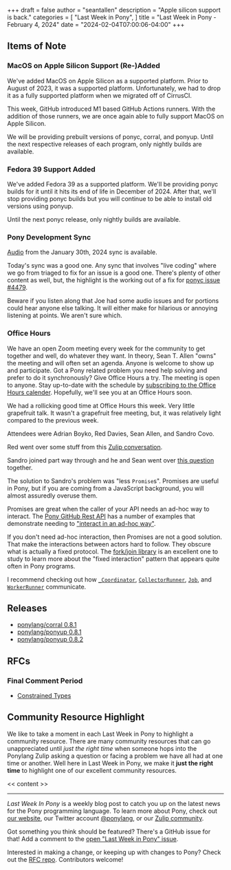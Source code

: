 +++
draft = false
author = "seantallen"
description = "Apple silicon support is back."
categories = [
    "Last Week in Pony",
]
title = "Last Week in Pony - February 4, 2024"
date = "2024-02-04T07:00:06-04:00"
+++

## Items of Note

### MacOS on Apple Silicon Support (Re-)Added

We've added MacOS on Apple Silicon as a supported platform. Prior to August of 2023, it was a supported platform. Unfortunately, we had to drop it as a fully supported platform when we migrated off of CirrusCI.

This week, GitHub introduced M1 based GitHub Actions runners. With the addition of those runners, we are once again able to fully support MacOS on Apple Silicon.

We will be providing prebuilt versions of ponyc, corral, and ponyup. Until the next respective releases of each program, only nightly builds are available.

### Fedora 39 Support Added

We've added Fedora 39 as a supported platform. We'll be providing ponyc builds for it until it hits its end of life in December of 2024. After that, we'll stop providing ponyc builds but you will continue to be able to install old versions using ponyup.

Until the next ponyc release, only nightly builds are available.

### Pony Development Sync

[Audio](https://sync-recordings.ponylang.io/r/2024_01_30.m4a) from the January 30th, 2024 sync is available.

Today's sync was a good one. Any sync that involves "live coding" where we go from triaged to fix for an issue is a good one. There's plenty of other content as well, but, the highlight is the working out of a fix for [ponyc issue #4479](https://github.com/ponylang/ponyc/issues/4479).

Beware if you listen along that Joe had some audio issues and for portions could hear anyone else talking. It will either make for hilarious or annoying listening at points. We aren't sure which.

### Office Hours

We have an open Zoom meeting every week for the community to get together and well, do whatever they want. In theory, Sean T. Allen "owns" the meeting and will often set an agenda. Anyone is welcome to show up and participate. Got a Pony related problem you need help solving and prefer to do it synchronously? Give Office Hours a try. The meeting is open to anyone. Stay up-to-date with the schedule by [subscribing to the Office Hours calender](https://calendar.google.com/calendar/ical/4465e68ae24131ae00461a40893f2637a2c9ac510e311a44ff78680e2f183ce3%40group.calendar.google.com/public/basic.ics). Hopefully, we'll see you at an Office Hours soon.

We had a rollicking good time at Office Hours this week. Very little grapefruit talk. It wasn't a grapefruit free meeting, but, it was relatively light compared to the previous week.

Attendees were Adrian Boyko, Red Davies, Sean Allen, and Sandro Covo.

Red went over some stuff from this [Zulip conversation](https://ponylang.zulipchat.com/#narrow/stream/189985-beginner-help/topic/Primitive.20function.20to.20read.20from.20Array.5BU8.5D.20iso).

Sandro joined part way through and he and Sean went over [this question](https://ponylang.zulipchat.com/#narrow/stream/189985-beginner-help/topic/Sandro.20asks.20about.20interfaces) together.

The solution to Sandro's problem was "less `Promise`s". Promises are useful in Pony, but if you are coming from a JavaScript background, you will almost assuredly overuse them.

Promises are great when the caller of your API needs an ad-hoc way to interact. The [Pony GitHub Rest API](https://github.com/ponylang/github_rest_api/) has a number of examples that demonstrate needing to ["interact in an ad-hoc way"](https://github.com/ponylang/github_rest_api/blob/main/examples/get-issue-comments/main.pony#L44).

If you don't need ad-hoc interaction, then Promises are not a good solution. That make the interactions between actors hard to follow. They obscure what is actually a fixed protocol. The [fork/join library](https://github.com/ponylang/fork_join) is an excellent one to study to learn more about the "fixed interaction" pattern that appears quite often in Pony programs.

I recommend checking out how [`_Coordinator`](https://github.com/ponylang/fork_join/blob/main/fork_join/_coordinator.pony), [`CollectorRunner`](https://github.com/ponylang/fork_join/blob/main/fork_join/collector_runner.pony), [`Job`](https://github.com/ponylang/fork_join/blob/main/fork_join/job.pony), and [`WorkerRunner`](https://github.com/ponylang/fork_join/blob/main/fork_join/worker_runner.pony) communicate.

## Releases

- [ponylang/corral 0.8.1](https://github.com/ponylang/corral/releases/tag/0.8.1)
- [ponylang/ponyup 0.8.1](https://github.com/ponylang/ponyup/releases/tag/0.8.1)
- [ponylang/ponyup 0.8.2](https://github.com/ponylang/ponyup/releases/tag/0.8.2)

## RFCs

### Final Comment Period

- [Constrained Types](https://github.com/ponylang/rfcs/pull/213)

## Community Resource Highlight

We like to take a moment in each Last Week in Pony to highlight a community resource. There are many community resources that can go unappreciated until _just the right time_ when someone hops into the Ponylang Zulip asking a question or facing a problem we have all had at one time or another. Well here in Last Week in Pony, we make it **just the right time** to highlight one of our excellent community resources.

<< content >>

---

_Last Week In Pony_ is a weekly blog post to catch you up on the latest news for the Pony programming language. To learn more about Pony, check out [our website](https://ponylang.io), our Twitter account [@ponylang](https://twitter.com/ponylang), or our [Zulip community](https://ponylang.zulipchat.com).

Got something you think should be featured? There's a GitHub issue for that! Add a comment to the [open "Last Week in Pony" issue](https://github.com/ponylang/ponylang.github.io/issues?q=is%3Aissue+is%3Aopen+label%3Alast-week-in-pony).

Interested in making a change, or keeping up with changes to Pony? Check out the [RFC repo](https://github.com/ponylang/rfcs). Contributors welcome!

